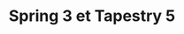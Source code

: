 ---
title: "Spring 3 et Tapestry 5"
institution: "Atos Origin"
degree_type: "Professional"
location: "Lyon"
field: "Spring 3 et Tapestry 5"
start_date: "2010-01-01"
end_date: ""
completed: false  # Formations continues
order: 1
description: "Spring 3 et Tapestry 5"
skills:
  - "Spring 3"
  - "Tapestry 5"
---